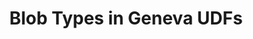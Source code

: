 ---
title: Blob Types in Geneva UDFs
sidebar_title: Blobs
description: Learn how to work with Lance Blobs in Geneva UDFs for handling large binary objects efficiently with lazy reading capabilities.
weight: 2
--- 